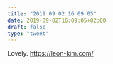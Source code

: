 ```yaml
---
title: "2019 09 02 16 09 05"
date: 2019-09-02T16:09:05+02:00
draft: false
type: "tweet"
---
```

Lovely. <https://leon-kim.com/>
